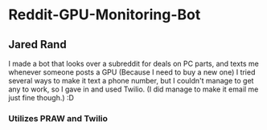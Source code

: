 # Reddit-GPU-Monitoring-Bot
## Jared Rand

I made a bot that looks over a subreddit for deals on PC parts, and texts me whenever someone posts a GPU (Because I need to buy a new one)
I tried several ways to make it text a phone number, but I couldn't manage to get any to work, so I gave in and used Twilio.
(I did manage to make it email me just fine though.)
:D

### Utilizes PRAW and Twilio
